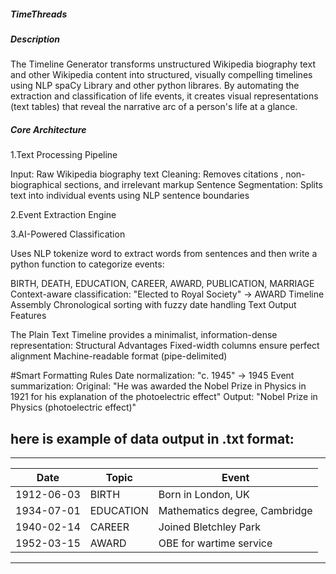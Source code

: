 
##### TimeThreads

##### Description
The Timeline Generator transforms unstructured Wikipedia biography text and other Wikipedia content into structured, visually compelling timelines using NLP spaCy Library and other python librares. By automating the extraction and classification of life events, it creates visual representations (text tables) that reveal the narrative arc of a person's life at a glance.

##### Core Architecture

1.Text Processing Pipeline

Input: Raw Wikipedia biography text
Cleaning: Removes citations , non-biographical sections, and irrelevant markup
Sentence Segmentation: Splits text into individual events using NLP sentence boundaries

2.Event Extraction Engine

3.AI-Powered Classification

Uses NLP tokenize word  to extract words from sentences and then write a python function to categorize events:

BIRTH, DEATH, EDUCATION, CAREER, AWARD, PUBLICATION, MARRIAGE
Context-aware classification:
"Elected to Royal Society" → AWARD
Timeline Assembly
Chronological sorting with fuzzy date handling
Text Output Features

The Plain Text Timeline provides a minimalist, information-dense representation:
Structural Advantages
Fixed-width columns ensure perfect alignment
Machine-readable format (pipe-delimited)

#Smart Formatting Rules
Date normalization: "c. 1945" → 1945
Event summarization:
Original: "He was awarded the Nobel Prize in Physics in 1921 for his explanation of the photoelectric effect"
Output: "Nobel Prize in Physics (photoelectric effect)"

## here is example of data output in .txt format:


------------------------------------------------------------
| Date       | Topic      | Event                          |
|------------|------------|--------------------------------|
| 1912-06-03 | BIRTH      | Born in London, UK             |
| 1934-07-01 | EDUCATION  | Mathematics degree, Cambridge  |
| 1940-02-14 | CAREER     | Joined Bletchley Park          |
| 1952-03-15 | AWARD      | OBE for wartime service        |
------------------------------------------------------------